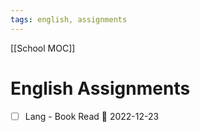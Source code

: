 ```yaml
---
tags: english, assignments
---
```

[[School MOC]]
# English Assignments
- [ ] Lang - Book Read 📅 2022-12-23